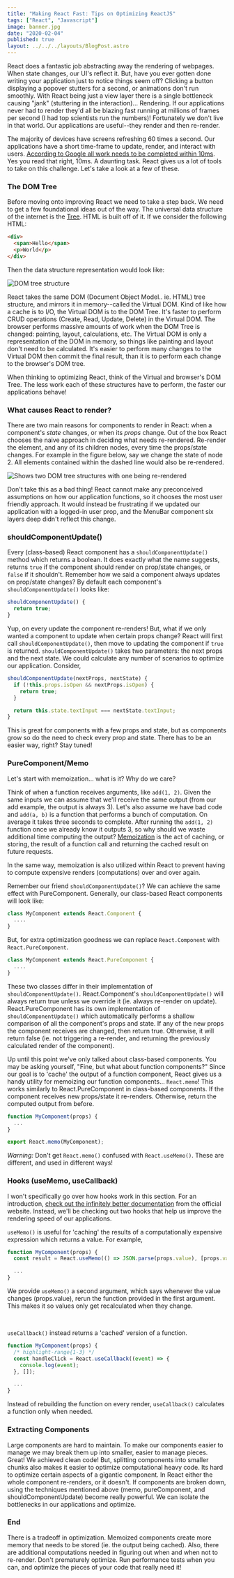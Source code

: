 ```yaml
---
title: "Making React Fast: Tips on Optimizing ReactJS"
tags: ["React", "Javascript"]
image: banner.jpg
date: "2020-02-04"
published: true
layout: ../../../layouts/BlogPost.astro
---
```


React does a fantastic job abstracting away the rendering of webpages. When state changes, our UI's reflect it. But, have you ever gotten done writing your application just to notice things seem off? Clicking a button displaying a popover stutters for a second, or animations don't run smoothly.
With React being just a view layer there is a single bottleneck causing "jank" (stuttering in the interaction)... Rendering. If our applications never had to render they'd all be blazing fast running at millions of frames per second (I had top scientists run the numbers)!
Fortunately we don't live in that world. Our applications are useful--they render and then re-render.

The majority of devices have screens refreshing 60 times a second. Our applications have a short time-frame to update, render, and interact with users. [According to Google all work needs to be completed within 10ms](https://developers.google.com/web/fundamentals/performance/rendering/). Yes you read that right, 10ms. A daunting task. React gives us a lot of tools to take on this challenge. Let's take a look at a few of these.

### The DOM Tree

Before moving onto improving React we need to take a step back. We need to get a few foundational ideas out of the way. The universal data structure of the internet is the [Tree](https://en.wikipedia.org/wiki/Tree_%28data_structure%29). HTML is built off of it.
If we consider the following HTML:

```html
<div>
  <span>Hello</span>
  <p>World</p>
</div>
```

Then the data structure representation would look like:

![DOM tree structure](html-diagram.svg)

React takes the same DOM (Document Object Model.. ie. HTML) tree structure, and mirrors it in memory--called the Virtual DOM. Kind of like how a cache is to I/O, the Virtual DOM is to the DOM Tree. It's faster to perform CRUD operations (Create, Read, Update, Delete) in the Virtual DOM. The browser performs massive amounts of work when the DOM Tree is changed: painting, layout, calculations, etc. The Virtual DOM is only a representation of the DOM in memory, so things like painting and layout don't need to be calculated. It's easier to perform many changes to the Virtual DOM then commit the final result, than it is to perform each change to the browser's DOM tree.

When thinking to optimizing React, think of the Virtual and browser's DOM Tree. The less work each of these structures have to perform, the faster our applications behave!

### What causes React to render?

There are two main reasons for components to render in React: when a component's _state_ changes, or when its _props_ change. Out of the box React chooses the naive approach in deciding what needs re-rendered. Re-render the element, and any of its children nodes, every time the props/state changes. For example in the figure below, say we change the state of node 2. All elements contained within the dashed line would also be re-rendered.

![Shows two DOM tree structures with one being re-rendered](react-rendering.svg)

Don't take this as a bad thing! React cannot make any preconceived assumptions on how our application functions, so it chooses the most user friendly approach. It would instead be frustrating if we updated our application with a logged-in user prop, and the MenuBar component six layers deep didn't reflect this change.

### shouldComponentUpdate()

Every (class-based) React component has a `shouldComponentUpdate()` method which returns a boolean. It does exactly what the name suggests, returns `true` if the component should render on prop/state changes, or `false` if it shouldn't. Remember how we said a component always updates on prop/state changes? By default each component's `shouldComponentUpdate()` looks like:

```js
shouldComponentUpdate() {
  return true;
}
```

Yup, on every update the component re-renders! But, what if we only wanted a component to update when certain props change? React will first call `shouldComponentUpdate()`, then move to updating the component if `true` is returned. `shouldComponentUpdate()` takes two parameters: the next props and the next state. We could calculate any number of scenarios to optimize our application. Consider,

```js
shouldComponentUpdate(nextProps, nextState) {
  if (!this.props.isOpen && nextProps.isOpen) {
    return true;
  }

  return this.state.textInput === nextState.textInput;
}
```

This is great for components with a few props and state, but as components grow so do the need to check every prop and state. There has to be an easier way, right? Stay tuned!

### PureComponent/Memo

Let's start with memoization... what is it? Why do we care?

Think of when a function receives arguments, like `add(1, 2)`. Given the same inputs we can assume that we'll receive the same output (from our add example, the output is always 3). Let's also assume we have bad code and `add(a, b)` is a function that performs a bunch of computation. On average it takes three seconds to complete. After running the `add(1, 2)` function once we already know it outputs 3, so why should we waste additional time computing the output? [Memoization](https://en.wikipedia.org/wiki/Memoization) is the act of caching, or storing, the result of a function call and returning the cached result on future requests.

In the same way, memoization is also utilized within React to prevent having to compute expensive renders (computations) over and over again.

Remember our friend `shouldComponentUpdate()`? We can achieve the same effect with PureComponent. Generally, our class-based React components will look like:

```js
class MyComponent extends React.Component {
  ....
}
```

But, for extra optimization goodness we can replace `React.Component` with `React.PureComponent`.

```js
class MyComponent extends React.PureComponent {
  ....
}
```

These two classes differ in their implementation of `shouldComponentUpdate()`. React.Component's `shouldComponentUpdate()` will always return true unless we override it (ie. always re-render on update). React.PureComponent has its own implementation of `shouldComponentUpdate()` which automatically performs a shallow comparison of all the component's props and state. If any of the new props the component receives are changed, then return true. Otherwise, it will return false (ie. not triggering a re-render, and returning the previously calculated render of the component).

Up until this point we've only talked about class-based components. You may be asking yourself, "Fine, but what about function components?" Since our goal is to 'cache' the output of a function component, React gives us a handy utility for memoizing our function components... `React.memo`! This works similarly to React.PureComponent in class-based components. If the component receives new props/state it re-renders. Otherwise, return the computed output from before.

```js
function MyComponent(props) {
  ...
}

export React.memo(MyComponent);
```

_Warning:_ Don't get `React.memo()` confused with `React.useMemo()`. These are different, and used in different ways!

### Hooks (useMemo, useCallback)

I won't specifically go over how hooks work in this section. For an introduction, [check out the infinitely better documentation](https://reactjs.org/docs/hooks-intro.html) from the official website. Instead, we'll be checking out two hooks that help us improve the rendering speed of our applications.

`useMemo()` is useful for 'caching' the results of a computationally expensive expression which returns a value. For example,

```js
function MyComponent(props) {
  const result = React.useMemo(() => JSON.parse(props.value), [props.value]); // highlight-line

  ...
}
```

We provide `useMemo()` a second argument, which says whenever the value changes (props.value), rerun the function provided in the first argument. This makes it so values only get recalculated when they change.

<br />

`useCallback()` instead returns a 'cached' version of a function.

```js
function MyComponent(props) {
  /* highlight-range{1-3} */
  const handleClick = React.useCallback((event) => {
    console.log(event);
  }, []);

  ...
}
```

Instead of rebuilding the function on every render, `useCallback()` calculates a function only when needed.

### Extracting Components

Large components are hard to maintain. To make our components easier to manage we may break them up into smaller, easier to manage pieces. Great! We achieved clean code! But, splitting components into smaller chunks also makes it easier to optimize computational heavy code. Its hard to optimize certain aspects of a gigantic component. In React either the whole component re-renders, or it doesn't. If components are broken down, using the techniques mentioned above (memo, pureComponent, and shouldComponentUpdate) become really powerful. We can isolate the bottlenecks in our applications and optimize.

### End

There is a tradeoff in optimization. Memoized components create more memory that needs to be stored (ie. the output being cached). Also, there are additional computations needed in figuring out when and when not to re-render. Don't prematurely optimize. Run performance tests when you can, and optimize the pieces of your code that really need it!
